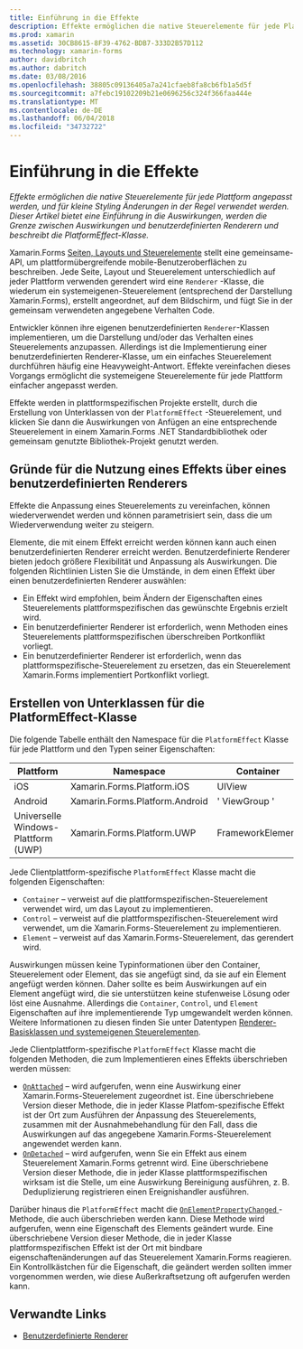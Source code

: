 ```yaml
---
title: Einführung in die Effekte
description: Effekte ermöglichen die native Steuerelemente für jede Plattform angepasst werden, und für kleine Styling Änderungen in der Regel verwendet werden. Dieser Artikel bietet eine Einführung in die Auswirkungen, werden die Grenze zwischen Auswirkungen und benutzerdefinierten Renderern und beschreibt die PlatformEffect-Klasse.
ms.prod: xamarin
ms.assetid: 30CB8615-8F39-4762-BDB7-333D2B57D112
ms.technology: xamarin-forms
author: davidbritch
ms.author: dabritch
ms.date: 03/08/2016
ms.openlocfilehash: 38805c09136405a7a241cfaeb8fa8cb6fb1a5d5f
ms.sourcegitcommit: a7febc19102209b21e0696256c324f366faa444e
ms.translationtype: MT
ms.contentlocale: de-DE
ms.lasthandoff: 06/04/2018
ms.locfileid: "34732722"
---
```

# <a name="introduction-to-effects"></a>Einführung in die Effekte

_Effekte ermöglichen die native Steuerelemente für jede Plattform angepasst werden, und für kleine Styling Änderungen in der Regel verwendet werden. Dieser Artikel bietet eine Einführung in die Auswirkungen, werden die Grenze zwischen Auswirkungen und benutzerdefinierten Renderern und beschreibt die PlatformEffect-Klasse._

Xamarin.Forms [Seiten, Layouts und Steuerelemente](~/xamarin-forms/user-interface/controls/index.md) stellt eine gemeinsame-API, um plattformübergreifende mobile-Benutzeroberflächen zu beschreiben. Jede Seite, Layout und Steuerelement unterschiedlich auf jeder Plattform verwenden gerendert wird eine `Renderer` -Klasse, die wiederum ein systemeigenen-Steuerelement (entsprechend der Darstellung Xamarin.Forms), erstellt angeordnet, auf dem Bildschirm, und fügt Sie in der gemeinsam verwendeten angegebene Verhalten Code.

Entwickler können ihre eigenen benutzerdefinierten `Renderer`-Klassen implementieren, um die Darstellung und/oder das Verhalten eines Steuerelements anzupassen. Allerdings ist die Implementierung einer benutzerdefinierten Renderer-Klasse, um ein einfaches Steuerelement durchführen häufig eine Heavyweight-Antwort. Effekte vereinfachen dieses Vorgangs ermöglicht die systemeigene Steuerelemente für jede Plattform einfacher angepasst werden.

Effekte werden in plattformspezifischen Projekte erstellt, durch die Erstellung von Unterklassen von der `PlatformEffect` -Steuerelement, und klicken Sie dann die Auswirkungen von Anfügen an eine entsprechende Steuerelement in einem Xamarin.Forms .NET Standardbibliothek oder gemeinsam genutzte Bibliothek-Projekt genutzt werden.

## <a name="why-use-an-effect-over-a-custom-renderer"></a>Gründe für die Nutzung eines Effekts über eines benutzerdefinierten Renderers

Effekte die Anpassung eines Steuerelements zu vereinfachen, können wiederverwendet werden und können parametrisiert sein, dass die um Wiederverwendung weiter zu steigern.

Elemente, die mit einem Effekt erreicht werden können kann auch einen benutzerdefinierten Renderer erreicht werden. Benutzerdefinierte Renderer bieten jedoch größere Flexibilität und Anpassung als Auswirkungen. Die folgenden Richtlinien Listen Sie die Umstände, in dem einen Effekt über einen benutzerdefinierten Renderer auswählen:

- Ein Effekt wird empfohlen, beim Ändern der Eigenschaften eines Steuerelements plattformspezifischen das gewünschte Ergebnis erzielt wird.
- Ein benutzerdefinierter Renderer ist erforderlich, wenn Methoden eines Steuerelements plattformspezifischen überschreiben Portkonflikt vorliegt.
- Ein benutzerdefinierter Renderer ist erforderlich, wenn das plattformspezifische-Steuerelement zu ersetzen, das ein Steuerelement Xamarin.Forms implementiert Portkonflikt vorliegt.

## <a name="subclassing-the-platformeffect-class"></a>Erstellen von Unterklassen für die PlatformEffect-Klasse

Die folgende Tabelle enthält den Namespace für die `PlatformEffect` Klasse für jede Plattform und den Typen seiner Eigenschaften:

|Plattform|Namespace|Container|Steuerelement|
|--- |--- |--- |--- |
|iOS|Xamarin.Forms.Platform.iOS|UIView|UIView|
|Android|Xamarin.Forms.Platform.Android|' ViewGroup '|Ansicht|
|Universelle Windows-Plattform (UWP)|Xamarin.Forms.Platform.UWP|FrameworkElement|FrameworkElement|

Jede Clientplattform-spezifische `PlatformEffect` Klasse macht die folgenden Eigenschaften:

- `Container` – verweist auf die plattformspezifischen-Steuerelement verwendet wird, um das Layout zu implementieren.
- `Control` – verweist auf die plattformspezifischen-Steuerelement wird verwendet, um die Xamarin.Forms-Steuerelement zu implementieren.
- `Element` – verweist auf das Xamarin.Forms-Steuerelement, das gerendert wird.

Auswirkungen müssen keine Typinformationen über den Container, Steuerelement oder Element, das sie angefügt sind, da sie auf ein Element angefügt werden können. Daher sollte es beim Auswirkungen auf ein Element angefügt wird, die sie unterstützen keine stufenweise Lösung oder löst eine Ausnahme. Allerdings die `Container`, `Control`, und `Element` Eigenschaften auf ihre implementierende Typ umgewandelt werden können. Weitere Informationen zu diesen finden Sie unter Datentypen [Renderer-Basisklassen und systemeigenen Steuerelementen](~/xamarin-forms/app-fundamentals/custom-renderer/renderers.md).

Jede Clientplattform-spezifische `PlatformEffect` Klasse macht die folgenden Methoden, die zum Implementieren eines Effekts überschrieben werden müssen:

- [`OnAttached`](https://developer.xamarin.com/api/member/Xamarin.Forms.Effect.OnAttached()/) – wird aufgerufen, wenn eine Auswirkung einer Xamarin.Forms-Steuerelement zugeordnet ist. Eine überschriebene Version dieser Methode, die in jeder Klasse Platfom-spezifische Effekt ist der Ort zum Ausführen der Anpassung des Steuerelements, zusammen mit der Ausnahmebehandlung für den Fall, dass die Auswirkungen auf das angegebene Xamarin.Forms-Steuerelement angewendet werden kann.
- [`OnDetached`](https://developer.xamarin.com/api/member/Xamarin.Forms.Effect.OnDetached()/) – wird aufgerufen, wenn Sie ein Effekt aus einem Steuerelement Xamarin.Forms getrennt wird. Eine überschriebene Version dieser Methode, die in jeder Klasse plattformspezifischen wirksam ist die Stelle, um eine Auswirkung Bereinigung ausführen, z. B. Deduplizierung registrieren einen Ereignishandler ausführen.

Darüber hinaus die `PlatformEffect` macht die [ `OnElementPropertyChanged` ](https://developer.xamarin.com/api/member/Xamarin.Forms.PlatformEffect%3CTContainer,TControl%3E.OnElementPropertyChanged/p/System.ComponentModel.PropertyChangedEventArgs/) -Methode, die auch überschrieben werden kann. Diese Methode wird aufgerufen, wenn eine Eigenschaft des Elements geändert wurde. Eine überschriebene Version dieser Methode, die in jeder Klasse plattformspezifischen Effekt ist der Ort mit bindbare eigenschaftenänderungen auf das Steuerelement Xamarin.Forms reagieren. Ein Kontrollkästchen für die Eigenschaft, die geändert werden sollten immer vorgenommen werden, wie diese Außerkraftsetzung oft aufgerufen werden kann.


## <a name="related-links"></a>Verwandte Links

- [Benutzerdefinierte Renderer](~/xamarin-forms/app-fundamentals/custom-renderer/index.md)
